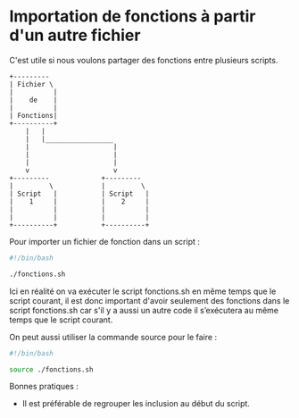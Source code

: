 # Importation de fonctions à partir d'un autre fichier

C'est utile si nous voulons partager des fonctions entre plusieurs scripts.

```
+---------
| Fichier \
|          |
|    de    |
|          |
| Fonctions|
+----------+
    |   |
    |   |_________________
    |                     |
    |                     |
    |                     |
    v                     v
+---------             +---------
|         \            |         \
| Script   |           | Script   |
|    1     |           |    2     |
|          |           |          |
|          |           |          |
+----------+           +----------+

``` 

Pour importer un fichier de fonction dans un script :

```bash
#!/bin/bash

./fonctions.sh
```
Ici en réalité on va exécuter le script fonctions.sh en même temps que le script courant, il est donc important d'avoir seulement des fonctions dans le script fonctions.sh car s'il y a aussi un autre code il s’exécutera au même temps que le script courant.

On peut aussi utiliser la commande source pour le faire :
```bash
#!/bin/bash

source ./fonctions.sh
```

Bonnes pratiques :
- Il est préférable de regrouper les inclusion au début du script.

